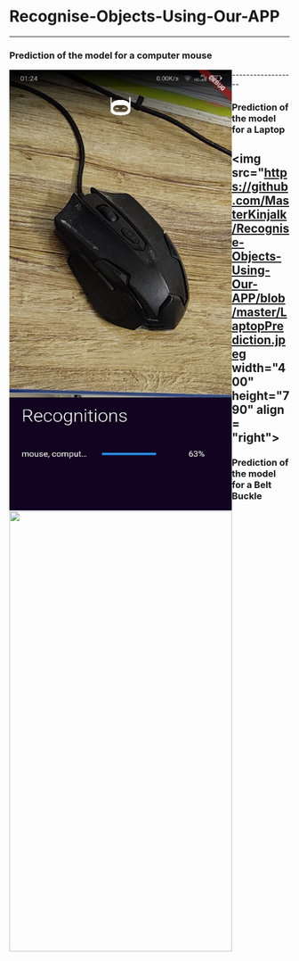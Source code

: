 # Recognise-Objects-Using-Our-APP

------------------
### Prediction of the model for a computer mouse
<img src="https://github.com/MasterKinjalk/Recognise-Objects-Using-Our-APP/blob/master/MousePrediction.jpeg" width="400" height="790" align = "left">
 ------------------

### Prediction of the model for a Laptop
<img src="https://github.com/MasterKinjalk/Recognise-Objects-Using-Our-APP/blob/master/LaptopPrediction.jpeg width="400" height="790" align = "right">
 ------------------
 
### Prediction of the model for a Belt Buckle
<img src="https://user-images.githubusercontent.com/60870318/204049648-059f0478-575b-4dfc-9662-958dc62c5dea.jpeg" width="400" height="790">


